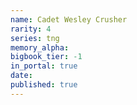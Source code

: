 ```yaml
---
name: Cadet Wesley Crusher
rarity: 4
series: tng
memory_alpha:
bigbook_tier: -1
in_portal: true
date:
published: true
---
```



